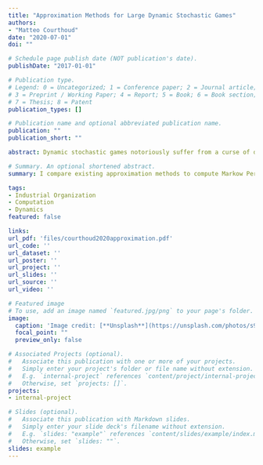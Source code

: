 ```yaml
---
title: "Approximation Methods for Large Dynamic Stochastic Games"
authors:
- "Matteo Courthoud"
date: "2020-07-01"
doi: ""

# Schedule page publish date (NOT publication's date).
publishDate: "2017-01-01"

# Publication type.
# Legend: 0 = Uncategorized; 1 = Conference paper; 2 = Journal article;
# 3 = Preprint / Working Paper; 4 = Report; 5 = Book; 6 = Book section;
# 7 = Thesis; 8 = Patent
publication_types: []

# Publication name and optional abbreviated publication name.
publication: ""
publication_short: ""

abstract: Dynamic stochastic games notoriously suffer from a curse of dimensionality that makes computing the Markov Perfect Equilibrium of large games infeasible. This article compares the existing approximation methods and alternative equilibrium concepts that have been proposed in the literature to overcome this problem. No method clearly dominates the others but some are dominated in all dimensions. In general, alternative equilibrium concepts outperform sampling-based approximation methods. I propose a new game structure, games with random order, in which players move sequentially and the order of play is unknown. The Markov Perfect equilibrium of this game consistently outperforms all existing approximation methods in terms of approximation accuracy while still being extremely efficient in terms of computational time.

# Summary. An optional shortened abstract.
summary: I compare existing approximation methods to compute Markow Perfect Equilibrium in dynamic stochastic games with large state spaces. I also propose a new approximation method called "Games with Random Order".

tags:
- Industrial Organization
- Computation
- Dynamics
featured: false

links:
url_pdf: 'files/courthoud2020approximation.pdf'
url_code: ''
url_dataset: ''
url_poster: ''
url_project: ''
url_slides: ''
url_source: ''
url_video: ''

# Featured image
# To use, add an image named `featured.jpg/png` to your page's folder. 
image:
  caption: 'Image credit: [**Unsplash**](https://unsplash.com/photos/s9CC2SKySJM)'
  focal_point: ""
  preview_only: false

# Associated Projects (optional).
#   Associate this publication with one or more of your projects.
#   Simply enter your project's folder or file name without extension.
#   E.g. `internal-project` references `content/project/internal-project/index.md`.
#   Otherwise, set `projects: []`.
projects:
- internal-project

# Slides (optional).
#   Associate this publication with Markdown slides.
#   Simply enter your slide deck's filename without extension.
#   E.g. `slides: "example"` references `content/slides/example/index.md`.
#   Otherwise, set `slides: ""`.
slides: example
---
```


